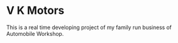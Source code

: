 
# V K Motors

This is a real time developing project of my family run business of Automobile Workshop.



